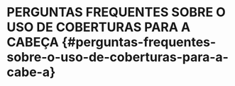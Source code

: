 # PERGUNTAS FREQUENTES SOBRE O USO DE COBERTURAS PARA A CABEÇA {#perguntas-frequentes-sobre-o-uso-de-coberturas-para-a-cabe-a}